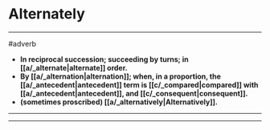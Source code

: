 # Alternately
---
#adverb
- **In reciprocal succession; succeeding by turns; in [[a/_alternate|alternate]] order.**
- **By [[a/_alternation|alternation]]; when, in a proportion, the [[a/_antecedent|antecedent]] term is [[c/_compared|compared]] with [[a/_antecedent|antecedent]], and [[c/_consequent|consequent]].**
- **(sometimes proscribed) [[a/_alternatively|Alternatively]].**
---
---
